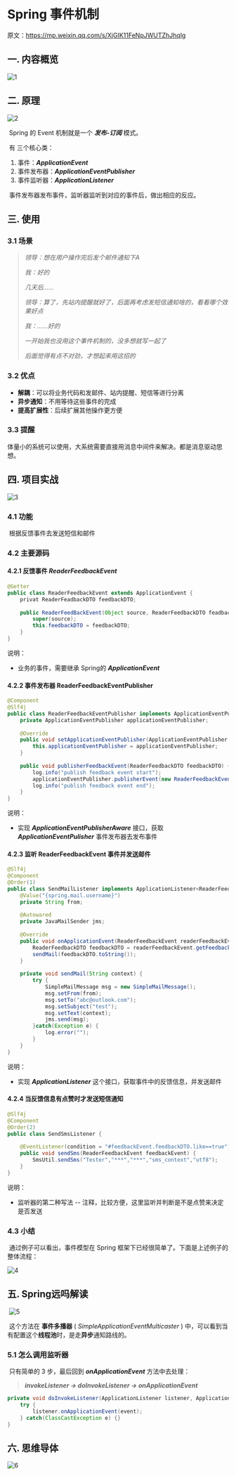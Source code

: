 # Spring 事件机制

原文：https://mp.weixin.qq.com/s/XjGIK11FeNpJWUTZhJhqlg



## 一. 内容概览

![1](./images/Spring_Event/1.webp)

## 二. 原理

![2](./images/Spring_Event/2.webp)

​        Spring 的 Event 机制就是一个 ***发布-订阅*** 模式。

​        有 三个核心类：

1. 事件：***ApplicationEvent***
2. 事件发布器：***ApplicationEventPublisher***
3. 事件监听器：***ApplicationListener***

​        事件发布器发布事件，监听器监听到对应的事件后，做出相应的反应。

## 三. 使用

### 3.1 场景

> *领导：想在用户操作完后发个邮件通知下A*
>
> *我：好的*
>
> *几天后……*
>
> *领导：算了，先站内提醒就好了，后面再考虑发短信通知啥的，看看哪个效果好点*
>
> *我：……好的*
>
> *一开始我也没用这个事件机制的，没多想就写一起了*
>
> *后面觉得有点不对劲，才想起来用这招的*

### 3.2 优点

* **解耦**：可以将业务代码和发邮件、站内提醒、短信等进行分离
* **异步通知**：不用等待这些事件的完成
* **提高扩展性**：后续扩展其他操作更方便

### 3.3 提醒

​        体量小的系统可以使用，大系统需要直接用消息中间件来解决。都是消息驱动思想。

## 四. 项目实战

![3](./images/Spring_Event/3.webp)

### 4.1 功能

​        根据反馈事件去发送短信和邮件

### 4.2 主要源码

#### 4.2.1 反馈事件 *ReaderFeedbackEvent*

```java
@Getter
public class ReaderFeedbackEvent extends ApplicationEvent {
    privat ReaderFeadbackDTO feedbackDTO;
    
    public ReaderFeedBackEvent(Object source, ReaderFeedbackDTO feadbackDTO) {
        super(source);
        this.feedbackDTO = feedbackDTO;
    }
}
```

说明：

* 业务的事件，需要继承 Spring的 ***ApplicationEvent***

#### 4.2.2 事件发布器 ReaderFeedbackEventPublisher

```java
@Component
@Slf4j
public class ReaderFeedbackEventPublisher implements ApplicationEventPublisherAware {
    private ApplicationEventPublisher applicationEventPublisher;
    
    @Override
    public void setApplicationEventPublisher(ApplicationEventPublisher applicationEventPublisher) {
        this.applicationEventPublisher = applicationEventPublisher;
    }
    
    public void publisherFeedbackEvent(ReaderFeedbackDTO feedbackDTO) {
        log.info("publish feedback event start");
        applicationEventPublisher.publisherEvent(new ReaderFeedbackEvent(this, feedbackDTO));
        log.info("publish feedback event end");
    }
}
```

说明：

* 实现 ***ApplicationEventPublisherAware*** 接口，获取 ***ApplicationEventPulisher*** 事件发布器去发布事件

#### 4.2.3 监听 ReaderFeedbackEvent 事件并发送邮件

```java
@Slf4j
@Component
@Order(1)
public class SendMailListener implements ApplicationListener<ReaderFeedbackEvent> {
	@Value("{spring.mail.username}")
    private String from;
    
    @Autowared
    private JavaMailSender jms;
    
    @Override
    public void onApplicationEvent(ReaderFeedbackEvent readerFeedbackEvent) {
        ReaderFeedbackDTO feedbackDTO = readerFeedbackEvent.getFeedbackDTO();
        sendMail(feedbackDTO.toString());
    }
    
    private void sendMail(String context) {
        try {
            SimpleMailMessage msg = new SimpleMailMessage();
            msg.setFrom(from);
            msg.setTo("abc@outlook.com");
            msg.setSubject("test");
            msg.setText(context);
            jms.send(msg);
        }catch(Exception e) {
            log.error("");
        }
    }
}
```

说明：

* 实现 ***ApplicationListener*** 这个接口，获取事件中的反馈信息，并发送邮件

#### 4.2.4 当反馈信息有点赞时才发送短信通知

```java
@Slf4j
@Component
@Order(2)
public class SendSmsListener {
    
    @EventListener(condition = "#feedbackEvent.feedbackDTO.like==true")
    public void sendSms(ReaderFeedbackEvent feedbackEvent) {
        SmsUtil.sendSms("Tester","***","***","sms_context","utf8");        
    }
}
```

说明：

* 监听器的第二种写法 -- 注释，比较方便，这里监听并判断是不是点赞来决定是否发送

### 4.3 小结

​        通过例子可以看出，事件模型在 Spring 框架下已经很简单了。下面是上述例子的整体流程：

![4](./images/Spring_Event/4.webp)



## 五. Spring远吗解读

​        ![5](./images/Spring_Event/5.webp)

​        这个方法在 **事件多播器** ( *SimpleApplicationEventMulticaster* ) 中，可以看到当有配置这个**线程池**时，是走**异步**通知路线的。

### 5.1 怎么调用监听器

​        只有简单的 3 步，最后回到 ***onApplicationEvent*** 方法中去处理：

> ***invokeListener -> doInvokeListener -> onApplicationEvent***

```java
private void doInvokeListener(ApplicationListener listener, ApplicationEvent event) {
    try {
        listener.onApplicationEvent(event);
    } catch(ClassCastException e) {}
}
```

## 六. 思维导体

![6](./images/Spring_Event/6.webp)